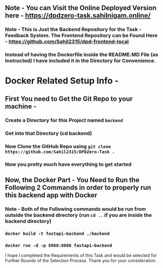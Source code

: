 ## Note - You can Visit the Online Deployed Version here - https://dpdzero-task.sahilnigam.online/
### Note - This is Just the Backend Repository for the Task - Feedback System. The Frontend Repository can be Found Here - https://github.com/Sahil2315/dpd-frontend-local
### Instead of having the Dockerfile inside the README.MD File (as Instructed) I have included it in the Directory for Convenience.
# Docker Related Setup Info - 
## First You need to Get the Git Repo to your machine - 
### Create a Directory for this Project named `backend`
### Get into that Directory (cd backend)
### Now Clone the GitHub Repo using `git clone https://github.com/Sahil2315/DPDZero-Task .`
### Now you pretty much have everything to get started
## Now, the Docker Part - You Need to Run the Following 2 Commands in order to properly run this backend app with Docker
### Note - Both of the Following commands would be run from outside the backend directory (run `cd ..` if you are inside the backend directory)
### `docker build -t fastapi-backend ./backend`
### `docker run -d -p 8000:8000 fastapi-backend`

I hope I completed the Requirements of this Task and would be selected for Further Rounds of the Selection Process.
Thank you for your consideration.
